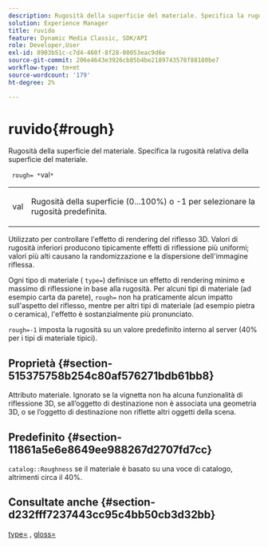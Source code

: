 ```yaml
---
description: Rugosità della superficie del materiale. Specifica la rugosità relativa della superficie del materiale.
solution: Experience Manager
title: ruvido
feature: Dynamic Media Classic, SDK/API
role: Developer,User
exl-id: 8903b51c-c7d4-460f-8f28-00053eac9d6e
source-git-commit: 206e4643e3926cb85b4be2189743578f88180be7
workflow-type: tm+mt
source-wordcount: '179'
ht-degree: 2%

---
```


# ruvido{#rough}

Rugosità della superficie del materiale. Specifica la rugosità relativa della superficie del materiale.

` rough= *`val`*`

<table id="simpletable_432E33EC87144AC7A2A8D9406F862708"> 
 <tr class="strow"> 
  <td class="stentry"> <p> <span class="varname"> val  </span> </p> </td> 
  <td class="stentry"> <p>Rugosità della superficie (0...100%) o -1 per selezionare la rugosità predefinita. </p> </td> 
 </tr> 
</table>

Utilizzato per controllare l&#39;effetto di rendering del riflesso 3D. Valori di rugosità inferiori producono tipicamente effetti di riflessione più uniformi; valori più alti causano la randomizzazione e la dispersione dell&#39;immagine riflessa.

Ogni tipo di materiale ( `type=`) definisce un effetto di rendering minimo e massimo di riflessione in base alla rugosità. Per alcuni tipi di materiale (ad esempio carta da parete), `rough=` non ha praticamente alcun impatto sull&#39;aspetto del riflesso, mentre per altri tipi di materiale (ad esempio pietra o ceramica), l&#39;effetto è sostanzialmente più pronunciato.

`rough=-1` imposta la rugosità su un valore predefinito interno al server (40% per i tipi di materiale tipici).

## Proprietà {#section-515375758b254c80af576271bdb61bb8}

Attributo materiale. Ignorato se la vignetta non ha alcuna funzionalità di riflessione 3D, se all’oggetto di destinazione non è associata una geometria 3D, o se l’oggetto di destinazione non riflette altri oggetti della scena.

## Predefinito {#section-11861a5e6e8649ee988267d2707fd7cc}

`catalog::Roughness` se il materiale è basato su una voce di catalogo, altrimenti circa il 40%.

## Consultate anche {#section-d232fff7237443cc95c4bb50cb3d32bb}

[type=](../../../../../ir-api/http-protocol/image-rendering-api-ref/c-ir-http-protocol-ref/c-ir-http-protocol-command-reference/r-ir-http-type.md#reference-128c7de89e2d46838019b560f3f84a35) ,  [gloss=](../../../../../ir-api/http-protocol/image-rendering-api-ref/c-ir-http-protocol-ref/c-ir-http-protocol-command-reference/r-ir-http-gloss.md#reference-325aef2ee51e4e1584a06047427340ca)
